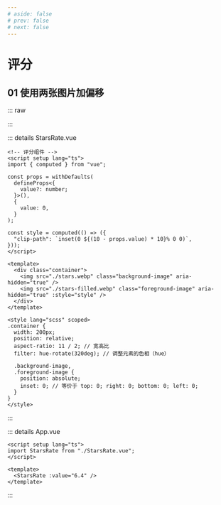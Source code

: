 ```yaml
---
# aside: false
# prev: false
# next: false
---
```


# 评分

## 01 使用两张图片加偏移

::: raw

<script setup lang="ts">
import StarsRate from "./StarsRate/index.vue"
</script>

<StarsRate :value="6.4" />
:::

::: details StarsRate.vue

```vue
<!-- 评分组件 -->
<script setup lang="ts">
import { computed } from "vue";

const props = withDefaults(
  defineProps<{
    value?: number;
  }>(),
  {
    value: 0,
  }
);

const style = computed(() => ({
  "clip-path": `inset(0 ${(10 - props.value) * 10}% 0 0)`,
}));
</script>

<template>
  <div class="container">
    <img src="./stars.webp" class="background-image" aria-hidden="true" />
    <img src="./stars-filled.webp" class="foreground-image" aria-hidden="true" :style="style" />
  </div>
</template>

<style lang="scss" scoped>
.container {
  width: 200px;
  position: relative;
  aspect-ratio: 11 / 2; // 宽高比
  filter: hue-rotate(320deg); // 调整元素的色相（hue）

  .background-image,
  .foreground-image {
    position: absolute;
    inset: 0; // 等价于 top: 0; right: 0; bottom: 0; left: 0;
  }
}
</style>
```

:::

::: details App.vue

```vue
<script setup lang="ts">
import StarsRate from "./StarsRate.vue";
</script>

<template>
  <StarsRate :value="6.4" />
</template>
```

:::
